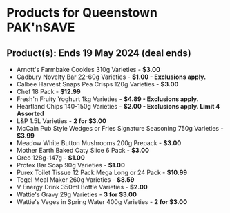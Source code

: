 # Products for Queenstown PAK'nSAVE

## Product(s): Ends 19 May 2024 (deal ends)
- Arnott's Farmbake Cookies 310g Varieties - **$3.00**
- Cadbury Novelty Bar 22-60g Varieties - **$1.00 - Exclusions apply.**
- Calbee Harvest Snaps Pea Crisps 120g Varieties - **$3.00**
- Chef 18 Pack - **$12.99**
- Fresh'n Fruity Yoghurt 1kg Varieties - **$4.89 - Exclusions apply.**
- Heartland Chips 140-150g Varieties - **$2.00 - Exclusions apply. Limit 4 Assorted**
- L&P 1.5L Varieties - **2 for $3.00**
- McCain Pub Style Wedges or Fries Signature Seasoning 750g Varieties - **$3.99**
- Meadow White Button Mushrooms 200g Prepack - **$3.00**
- Mother Earth Baked Oaty Slice 6 Pack - **$3.00**
- Oreo 128g-147g - **$1.00**
- Protex Bar Soap 90g Varieties - **$1.00**
- Purex Toilet Tissue 12 Pack Mega Long or 24 Pack - **$10.99**
- Tegel Meal Maker 260g Varieties - **$8.59**
- V Energy Drink 350ml Bottle Varieties - **$2.00**
- Wattie's Gravy 29g Varieties - **3 for $3.00**
- Wattie's Veges in Spring Water 400g Varieties - **2 for $3.00**

